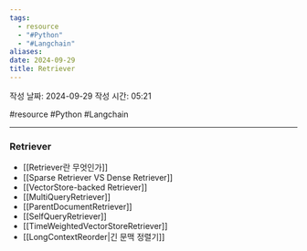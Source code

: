 ```yaml
---
tags:
  - resource
  - "#Python"
  - "#Langchain"
aliases: 
date: 2024-09-29
title: Retriever
---
```


작성 날짜: 2024-09-29
작성 시간: 05:21

#resource #Python #Langchain 

---

### Retriever

- [[Retriever란 무엇인가]]
- [[Sparse Retriever VS Dense Retriever]]
- [[VectorStore-backed Retriever]]
- [[MultiQueryRetriever]]
- [[ParentDocumentRetriever]]
- [[SelfQueryRetriever]]
- [[TimeWeightedVectorStoreRetriever]]
- [[LongContextReorder|긴 문맥 정렬기]]